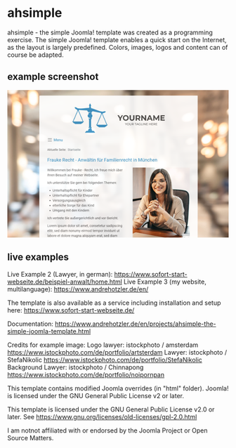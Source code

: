 # ahsimple
ahsimple - the simple Joomla! template was created as a programming exercise. The simple Joomla! template enables a quick start on the Internet, as the layout is largely predefined. Colors, images, logos and content can of course be adapted.

## example screenshot

![Example image of how a website created with the ahsimple template might look](https://raw.githubusercontent.com/ahotzler/ahsimple/refs/heads/main/template_preview.png)

## live examples

[Live Example 1 (Dentist, in german)]: (https://www.sofort-start-webseite.de/beispiel-zahnarzt/zahnaerzte-mueller-schneider-muenchen-trudering.html)
Live Example 2 (Lawyer, in german): https://www.sofort-start-webseite.de/beispiel-anwalt/home.html
Live Example 3 (my website, multilanguage): https://www.andrehotzler.de/en/ 

The template is also available as a service including installation and setup here: https://www.sofort-start-webseite.de/

Documentation: https://www.andrehotzler.de/en/projects/ahsimple-the-simple-joomla-template.html

Credits for example image:
Logo lawyer: istockphoto / amsterdam https://www.istockphoto.com/de/portfolio/artsterdam
Lawyer: istockphoto / StefaNikolic https://www.istockphoto.com/de/portfolio/StefaNikolic
Background Lawyer: istockphoto / Chinnapong https://www.istockphoto.com/de/portfolio/noipornpan

This template contains modified Joomla overrides (in "html" folder).
Joomla! is licensed under the GNU General Public License v2 or later.

This template is licensed under the GNU General Public License v2.0 or later.
See https://www.gnu.org/licenses/old-licenses/gpl-2.0.html

I am notnot affiliated with or endorsed by the Joomla Project or Open Source Matters.